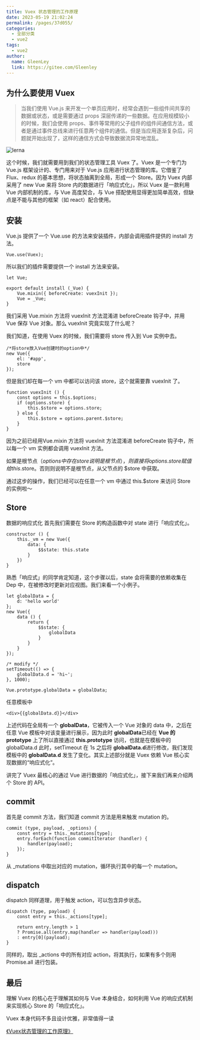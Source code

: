```yaml
---
title: Vuex 状态管理的工作原理
date: 2023-05-19 21:02:24
permalink: /pages/37d055/
categories: 
  - 全部分类
  - vue2
tags: 
  - vue2
author: 
  name: GleenLey
  link: https://gitee.com/Gleenley
---
```

为什么要使用 Vuex
---------------

> 当我们使用 Vue.js 来开发一个单页应用时，经常会遇到一些组件间共享的数据或状态，或是需要通过 props 深层传递的一些数据。在应用规模较小的时候，我们会使用 props、事件等常用的父子组件的组件间通信方法，或者是通过事件总线来进行任意两个组件的通信。但是当应用逐渐复杂后，问题就开始出现了，这样的通信方式会导致数据流异常地混乱。

<!-- more -->

![lerna](/learing_record/images/vue2.22.webp)

这个时候，我们就需要用到我们的状态管理工具 Vuex 了。Vuex 是一个专门为 Vue.js 框架设计的、专门用来对于 Vue.js 应用进行状态管理的库。它借鉴了 Flux、redux 的基本思想，将状态抽离到全局，形成一个 Store。因为 Vuex 内部采用了 new Vue 来将 Store 内的数据进行「响应式化」，所以 Vuex 是一款利用 Vue 内部机制的库，与 Vue 高度契合，与 Vue 搭配使用显得更加简单高效，但缺点是不能与其他的框架（如 react）配合使用。



安装
---
Vue.js 提供了一个 Vue.use 的方法来安装插件，内部会调用插件提供的 install 方法。
```
Vue.use(Vuex);
```
所以我们的插件需要提供一个 install 方法来安装。
```
let Vue;

export default install (_Vue) {
    Vue.mixin({ beforeCreate: vuexInit });
    Vue = _Vue;
}
```
我们采用 Vue.mixin 方法将 vuexInit 方法混淆进 beforeCreate 钩子中，并用 Vue 保存 Vue 对象。那么 vuexInit 究竟实现了什么呢？

我们知道，在使用 Vuex 的时候，我们需要将 store 传入到 Vue 实例中去。
```
/*将store放入Vue创建时的option中*/
new Vue({
    el: '#app',
    store
});
```
但是我们却在每一个 vm 中都可以访问该 store，这个就需要靠 vuexInit 了。
```
function vuexInit () {
    const options = this.$options;
    if (options.store) {
        this.$store = options.store;
    } else {
        this.$store = options.parent.$store;
    }
}
```
因为之前已经用Vue.mixin 方法将 vuexInit 方法混淆进 beforeCreate 钩子中，所以每一个 vm 实例都会调用 vuexInit 方法。

如果是根节点（$options中存在 store 说明是根节点），则直接将 options.store 赋值给 this.$store。否则则说明不是根节点，从父节点的 $store 中获取。

通过这步的操作，我们已经可以在任意一个 vm 中通过 this.$store 来访问 Store 的实例啦～

Store
-----
数据的响应式化
首先我们需要在 Store 的构造函数中对 state 进行「响应式化」。
```
constructor () {
    this._vm = new Vue({
        data: {
            $$state: this.state
        }
    })
}
```

熟悉「响应式」的同学肯定知道，这个步骤以后，state 会将需要的依赖收集在 Dep 中，在被修改时更新对应视图。我们来看一个小例子。
```
let globalData = {
    d: 'hello world'
};
new Vue({
    data () {
        return {
            $$state: {
                globalData
            }
        }
    }
});
```


```
/* modify */
setTimeout(() => {
    globalData.d = 'hi~';
}, 1000);

Vue.prototype.globalData = globalData;
```
任意模板中

```
<div>{{globalData.d}}</div>

```
上述代码在全局有一个 **globalData**，它被传入一个 Vue 对象的 data 中，之后在任意 Vue 模板中对该变量进行展示，因为此时 **globalData**已经在 **Vue 的 prototype** 上了所以直接通过 **this.prototype** 访问，也就是在模板中的 globalData.d 此时，setTimeout 在 1s 之后将 **globalData.d**进行修改，我们发现模板中的 **globalData.d** 发生了变化。其实上述部分就是 Vuex 依赖 Vue 核心实现数据的“响应式化”。

讲完了 Vuex 最核心的通过 Vue 进行数据的「响应式化」，接下来我们再来介绍两个 Store 的 API。

commit
-------
首先是 commit 方法，我们知道 commit 方法是用来触发 mutation 的。
```
commit (type, payload, _options) {
    const entry = this._mutations[type];
    entry.forEach(function commitIterator (handler) {
        handler(payload);
    });
}
```
从 _mutations 中取出对应的 mutation，循环执行其中的每一个 mutation。

dispatch
--------
dispatch 同样道理，用于触发 action，可以包含异步状态。
```
dispatch (type, payload) {
    const entry = this._actions[type];

    return entry.length > 1
    ? Promise.all(entry.map(handler => handler(payload)))
    : entry[0](payload);
}

```
同样的，取出 _actions 中的所有对应 action，将其执行，如果有多个则用 Promise.all 进行包装。

最后
----
理解 Vuex 的核心在于理解其如何与 Vue 本身结合，如何利用 Vue 的响应式机制来实现核心 Store 的「响应式化」。

Vuex 本身代码不多且设计优雅，非常值得一读

[《Vuex状态管理的工作原理》](https://github.com/answershuto/VueDemo/blob/master/%E3%80%8AVuex%E7%8A%B6%E6%80%81%E7%AE%A1%E7%90%86%E7%9A%84%E5%B7%A5%E4%BD%9C%E5%8E%9F%E7%90%86%E3%80%8B.js) 
